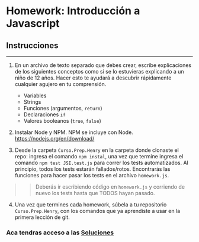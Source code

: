 # Homework: Introducción a Javascript

## Instrucciones
---
1. En un archivo de texto separado que debes crear, escribe explicaciones de los siguientes conceptos como si se lo estuvieras explicando a un niño de 12 años. Hacer esto te ayudará a descubrir rápidamente cualquier agujero en tu comprensión.

	* Variables
	* Strings
	* Funciones (argumentos, `return`)
	* Declaraciones `if`
	* Valores booleanos (`true`, `false`)


2. Instalar Node y NPM. NPM se incluye con Node. https://nodejs.org/en/download/

3. Desde la carpeta `Curso.Prep.Henry` en la carpeta donde clonaste el repo: ingresa el comando `npm instal`, una vez que termine ingresa el comando `npm test JSI.test.js` para correr los tests automatizados. Al principio, todos los tests estarán fallados/rotos. Encontrarás las funciones para hacer pasar los tests en el archivo `homework.js`.

>> Deberás ir escribiendo código en `homework.js` y corriendo de nuevo los tests hasta que TODOS hayan pasado.

4. Una vez que termines cada homework, súbela a tu repositorio `Curso.Prep.Henry`, con los comandos que ya aprendiste a usar en la primera lección de git. 


### Aca tendras acceso a las [Soluciones](https://github.com/atralice/Curso.Prep.Henry/blob/solution/02-JS-I/homework/homework.js)
